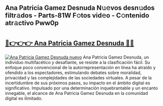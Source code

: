 ## Ana Patricia Gamez Desnuda N𝚞𝚎vos desn𝚞dos filtr𝚊dos - Parts-81W F𝚘tos vid𝚎o - C𝚘ntenido atr𝚊ctivo Pww0p

# <h2><a href="http://mbdrxzr.tromn.icu/?c=Ana+Patricia+Gamez+Desnuda">🔗👉👉👉 Ana Patricia Gamez Desnuda 🔗🔗</a></h2>

[![Ana Patricia Gamez Desnuda nuevo](https://i.imgur.com/pEAQMta.gif)](http://mbdrxzr.tromn.icu/?c=Ana+Patricia+Gamez+Desnuda)
Ana Patricia Gamez Desnuda, un individuo multifacético y desafiante, se resiste a la clasificación fácil. Su enfoque poco convencional de la autorrepresentación en línea ha atraído y ofendido a los espectadores, estimulando debates sobre moralidad, privacidad y las complejidades de las sociedades virtuales. A pesar de la incertidumbre de sus próximos pasos, su impacto en el ámbito digital es significativo. Impulsado por una determinación inquebrantable y un encanto innegable, el alcance de Ana Patricia Gamez Desnuda en la comunidad digital es ilimitado.
